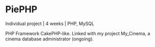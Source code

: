 # PiePHP

Individual project | 4 weeks | PHP, MySQL

PHP Framework CakePHP-like. Linked with my project My_Cinema, a cinema database administrator (ongoing).
